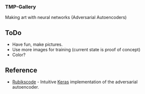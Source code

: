 ### TMP-Gallery
Making art with neural networks (Adversarial Autoencoders)

## ToDo
* Have fun, make pictures. 
* Use more images for training (current state is proof of concept)
* Color?

## Reference

* [Rubikscode](https://rubikscode.net/2019/01/21/generating-images-using-adversarial-autoencoders-and-python/) - Intuitive [Keras](keras.io) implementation of the adversarial autoencoder.
